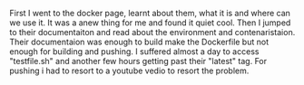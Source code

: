 First I went to the docker page, learnt about them, what it is and where can we use it.
It was a anew thing for me and found it quiet cool.
Then I jumped to their documentaiton and read about the environment and contenaristaion.
Their documentaion was enough to build make the Dockerfile but not enough for building and pushing.
I suffered almost a day to access "testfile.sh" and another few hours getting past their "latest" tag.
For pushing i had to resort to a youtube vedio to resort the problem.